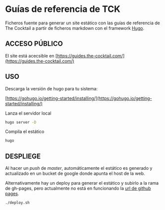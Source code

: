 # Guías de referencia de TCK

Ficheros fuente para generar un site estático con las guías de referencia de The Cocktail a partir de ficheros markdown con el framework [Hugo](https://gohugo.io/).

## ACCESO PÚBLICO

El site está acecsible en [https://guides.the-cocktail.com/](https://guides.the-cocktail.com/)

## USO

Descarga la versión de hugo para tu sistema:

[https://gohugo.io/getting-started/installing/](https://gohugo.io/getting-started/installing/)

Lanza el servidor local

```bash
hugo server -D
```

Compila el estático

```bash
hugo
```

## DESPLIEGE

Al hacer un _push_ de _master_, automáticamente el estático es generado y actualizado en un bucket de google donde apunta el host de la web.

Alternativamente hay un deploy para generar el estático y subirlo a la rama de gh-pages, pero actualmente no está en funcionando la [url de github pages](https://the-cocktail.github.io/tck-guides).

```bash
./deploy.sh
```